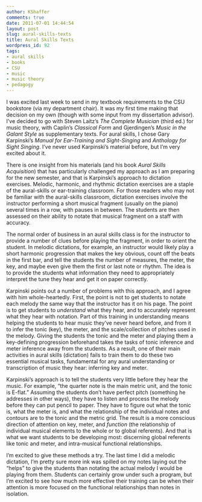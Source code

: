 ```yaml
---
author: KShaffer
comments: true
date: 2011-07-01 14:44:54
layout: post
slug: aural-skills-texts
title: Aural Skills Texts
wordpress_id: 92
tags:
- aural skills
- books
- CSU
- music
- music theory
- pedagogy
---
```


I was excited last week to send in my textbook requirements to the CSU bookstore (via my department chair). It was my first time making that decision on my own (though with some input from my dissertation advisor). I’ve decided to go with Steven Laitz’s _The Complete Musician_ (third ed.) for music theory, with Caplin’s _Classical Form_ and Gjerdingen’s _Music in the Galant Style_ as supplementary texts. For aural skills, I chose Gary Karpinski’s _Manual for Ear-Training and Sight-Singing_ and _Anthology for Sight Singing_. I’ve never used Karpinski’s material before, but I’m very excited about it.

There is one insight from his materials (and his book _Aural Skills Acquisition_) that has particularly challenged my approach as I am preparing for the new semester, and that is Karpinski’s approach to dictation exercises. Melodic, harmonic, and rhythmic dictation exercises are a staple of the aural-skills or ear-training classroom. For those readers who may not be familiar with the aural-skills classroom, dictation exercises involve the instructor performing a short musical fragment (usually on the piano) several times in a row, with pauses in between. The students are then assessed on their ability to notate that musical fragment on a staff with accuracy.

The normal order of business in an aural skills class is for the instructor to provide a number of clues before playing the fragment, in order to orient the student. In melodic dictations, for example, an instructor would likely play a short harmonic progression that makes the key obvious, count off the beats in the first bar, and tell the students the number of measures, the meter, the key, and maybe even give them the first or last note or rhythm. The idea is to provide the students what information they need to appropriately interpret the tune they hear and get it on paper correctly.

Karpinski points out a number of problems with this approach, and I agree with him whole-heartedly. First, the point is not to get students to notate each melody the same way that the instructor has it on his page. The point is to get students to _understand_ what they hear, and to accurately represent what they hear with notation. Part of this training in understanding means helping the students to hear music they’ve never heard before, and from it to infer the tonic (key), the meter, and the scale/collection of pitches used in the melody. Giving the students the tonic and the meter and playing them a key-defining progression beforehand takes the tasks of tonic inference and meter inference away from the students. As a result, one of their main activities in aural skills (dictation) fails to train them to do these two essential musical tasks, fundamental for any aural understanding or transcription of music they hear: inferring key and meter.

Karpinski’s approach is to tell the students very little before they hear the music. For example, “the quarter note is the main metric unit, and the tonic is E-flat.” Assuming the students don’t have perfect pitch (something he addresses in other ways), they have to listen and process the melody before they can put pencil to paper. They have to figure out what the tonic is, what the meter is, and what the relationship of the individual notes and contours are to the tonic and the metric grid. The result is a more conscious direction of attention on key, meter, and _function_ (the relationship of individual musical elements to the whole or to global referents). And that is what we want students to be developing most: discerning global referents like tonic and meter, and intra-musical functional relationships.

I’m excited to give these methods a try. The last time I did a melodic dictation, I’m pretty sure more ink was spilled on my notes laying out the “helps” to give the students than notating the actual melody I would be playing from them. Students can certainly grow under such a program, but I’m excited to see how much more effective their training can be when their attention is more focused on the functional relationships than notes in isolation.
 

